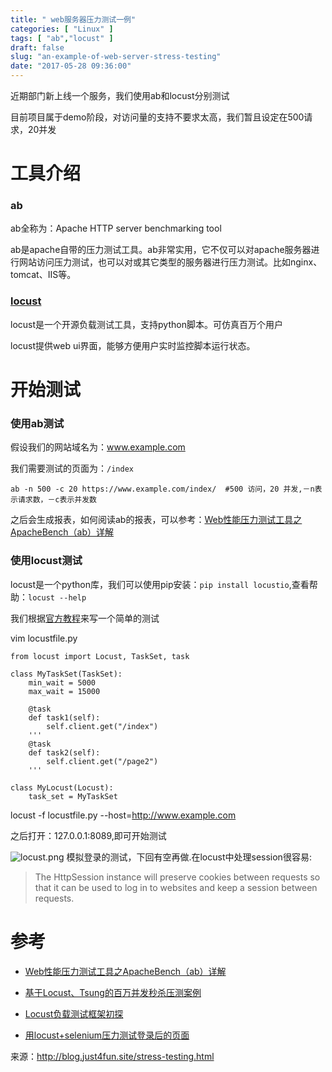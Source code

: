 ```yaml
---
title: " web服务器压力测试一例"
categories: [ "Linux" ]
tags: [ "ab","locust" ]
draft: false
slug: "an-example-of-web-server-stress-testing"
date: "2017-05-28 09:36:00"
---
```


近期部门新上线一个服务，我们使用ab和locust分别测试

目前项目属于demo阶段，对访问量的支持不要求太高，我们暂且设定在500请求，20并发

# 工具介绍

### ab

ab全称为：Apache HTTP server benchmarking tool

ab是apache自带的压力测试工具。ab非常实用，它不仅可以对apache服务器进行网站访问压力测试，也可以对或其它类型的服务器进行压力测试。比如nginx、tomcat、IIS等。

### [locust](https://github.com/locustio/locust/)

locust是一个开源负载测试工具，支持python脚本。可仿真百万个用户

locust提供web ui界面，能够方便用户实时监控脚本运行状态。

# 开始测试

### 使用ab测试

假设我们的网站域名为：www.example.com

我们需要测试的页面为：`/index`


<!--more-->


```
ab -n 500 -c 20 https://www.example.com/index/  #500 访问，20 并发,－n表示请求数，－c表示并发数

```

之后会生成报表，如何阅读ab的报表，可以参考：[Web性能压力测试工具之ApacheBench（ab）详解](http://www.ha97.com/4617.html)

### 使用locust测试

locust是一个python库，我们可以使用pip安装：`pip install locustio`,查看帮助：`locust --help`

我们根据[官方教程](http://docs.locust.io/en/latest/)来写一个简单的测试

vim locustfile.py

```
from locust import Locust, TaskSet, task

class MyTaskSet(TaskSet):
    min_wait = 5000
    max_wait = 15000

    @task
    def task1(self):
        self.client.get("/index")
    '''
    @task
    def task2(self):
        self.client.get("/page2")
    '''

class MyLocust(Locust):
    task_set = MyTaskSet

```

locust -f locustfile.py --host=http://www.example.com

之后打开：127.0.0.1:8089,即可开始测试

![locust.png][1]
模拟登录的测试，下回有空再做.在locust中处理session很容易:

> The HttpSession instance will preserve cookies between requests so that it can be used to log in to websites and keep a session between requests.

# 参考

- [Web性能压力测试工具之ApacheBench（ab）详解](http://www.ha97.com/4617.html)
- [基于Locust、Tsung的百万并发秒杀压测案例](http://weibo.com/ttarticle/p/show?id=230940395887204907232)
- [Locust负载测试框架初探](http://blog.xuh.me/post/testing/locust-intro)
- [用locust+selenium压力测试登录后的页面](http://zhuhangyu.github.io/python/locust-for-login/)


  [1]: https://imgs.gnux.cn/usr/uploads/2017/05/2986507015.png

来源：http://blog.just4fun.site/stress-testing.html